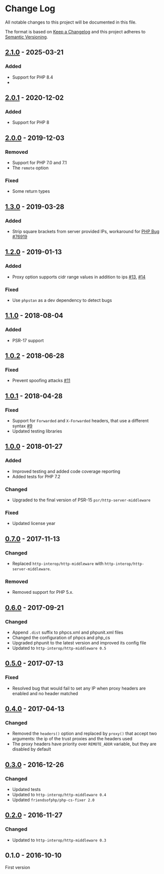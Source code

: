 # Change Log

All notable changes to this project will be documented in this file.

The format is based on [Keep a Changelog](http://keepachangelog.com/)
and this project adheres to [Semantic Versioning](http://semver.org/).

## [2.1.0] - 2025-03-21
### Added
- Support for PHP 8.4
- 
## [2.0.1] - 2020-12-02
### Added
- Support for PHP 8

## [2.0.0] - 2019-12-03
### Removed
- Support for PHP 7.0 and 7.1
- The `remote` option

### Fixed
- Some return types

## [1.3.0] - 2019-03-28
### Added
- Strip square brackets from server provided IPs, workaround for [PHP Bug #76919](https://bugs.php.net/bug.php?id=76919)

## [1.2.0] - 2019-01-13
### Added
- Proxy option supports cidr range values in addition to ips [#13], [#14]

### Fixed
- Use `phpstan` as a dev dependency to detect bugs

## [1.1.0] - 2018-08-04
### Added
- PSR-17 support

## [1.0.2] - 2018-06-28
### Fixed
- Prevent spoofing attacks [#11]

## [1.0.1] - 2018-04-28
### Fixed
- Support for `Forwarded` and `X-Forwarded` headers, that use a different syntax [#9]
- Updated testing libraries

## [1.0.0] - 2018-01-27
### Added
- Improved testing and added code coverage reporting
- Added tests for PHP 7.2

### Changed
- Upgraded to the final version of PSR-15 `psr/http-server-middleware`

### Fixed
- Updated license year

## [0.7.0] - 2017-11-13
### Changed
- Replaced `http-interop/http-middleware` with  `http-interop/http-server-middleware`.

### Removed
- Removed support for PHP 5.x.

## [0.6.0] - 2017-09-21
### Changed
- Append `.dist` suffix to phpcs.xml and phpunit.xml files
- Changed the configuration of phpcs and php_cs
- Upgraded phpunit to the latest version and improved its config file
- Updated to `http-interop/http-middleware 0.5`

## [0.5.0] - 2017-07-13
### Fixed
- Resolved bug that would fail to set any IP when proxy headers are enabled and no header matched

## [0.4.0] - 2017-04-13
### Changed
- Removed the `headers()` option and replaced by `proxy()` that accept two arguments: the ip of the trust proxies and the headers used
- The proxy headers have priority over `REMOTE_ADDR` variable, but they are disabled by default

## [0.3.0] - 2016-12-26
### Changed
- Updated tests
- Updated to `http-interop/http-middleware 0.4`
- Updated `friendsofphp/php-cs-fixer 2.0`

## [0.2.0] - 2016-11-27
### Changed
- Updated to `http-interop/http-middleware 0.3`

## 0.1.0 - 2016-10-10
First version

[#9]: https://github.com/middlewares/client-ip/issues/9
[#11]: https://github.com/middlewares/client-ip/issues/11
[#13]: https://github.com/middlewares/client-ip/issues/13
[#14]: https://github.com/middlewares/client-ip/issues/14

[2.1.0]: https://github.com/middlewares/client-ip/compare/v2.0.1...v2.1.0
[2.0.1]: https://github.com/middlewares/client-ip/compare/v2.0.0...v2.0.1
[2.0.0]: https://github.com/middlewares/client-ip/compare/v1.3.0...v2.0.0
[1.3.0]: https://github.com/middlewares/client-ip/compare/v1.2.0...v1.3.0
[1.2.0]: https://github.com/middlewares/client-ip/compare/v1.1.0...v1.2.0
[1.1.0]: https://github.com/middlewares/client-ip/compare/v1.0.2...v1.1.0
[1.0.2]: https://github.com/middlewares/client-ip/compare/v1.0.1...v1.0.2
[1.0.1]: https://github.com/middlewares/client-ip/compare/v1.0.0...v1.0.1
[1.0.0]: https://github.com/middlewares/client-ip/compare/v0.7.0...v1.0.0
[0.7.0]: https://github.com/middlewares/client-ip/compare/v0.6.0...v0.7.0
[0.6.0]: https://github.com/middlewares/client-ip/compare/v0.5.0...v0.6.0
[0.5.0]: https://github.com/middlewares/client-ip/compare/v0.4.0...v0.5.0
[0.4.0]: https://github.com/middlewares/client-ip/compare/v0.3.0...v0.4.0
[0.3.0]: https://github.com/middlewares/client-ip/compare/v0.2.0...v0.3.0
[0.2.0]: https://github.com/middlewares/client-ip/compare/v0.1.0...v0.2.0
